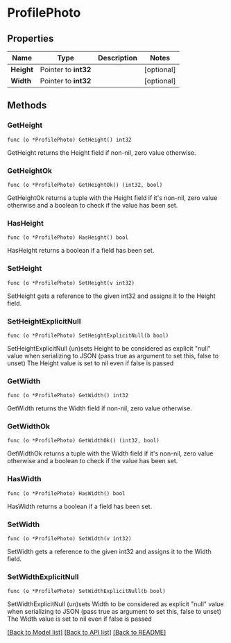 # ProfilePhoto

## Properties

Name | Type | Description | Notes
------------ | ------------- | ------------- | -------------
**Height** | Pointer to **int32** |  | [optional] 
**Width** | Pointer to **int32** |  | [optional] 

## Methods

### GetHeight

`func (o *ProfilePhoto) GetHeight() int32`

GetHeight returns the Height field if non-nil, zero value otherwise.

### GetHeightOk

`func (o *ProfilePhoto) GetHeightOk() (int32, bool)`

GetHeightOk returns a tuple with the Height field if it's non-nil, zero value otherwise
and a boolean to check if the value has been set.

### HasHeight

`func (o *ProfilePhoto) HasHeight() bool`

HasHeight returns a boolean if a field has been set.

### SetHeight

`func (o *ProfilePhoto) SetHeight(v int32)`

SetHeight gets a reference to the given int32 and assigns it to the Height field.

### SetHeightExplicitNull

`func (o *ProfilePhoto) SetHeightExplicitNull(b bool)`

SetHeightExplicitNull (un)sets Height to be considered as explicit "null" value
when serializing to JSON (pass true as argument to set this, false to unset)
The Height value is set to nil even if false is passed
### GetWidth

`func (o *ProfilePhoto) GetWidth() int32`

GetWidth returns the Width field if non-nil, zero value otherwise.

### GetWidthOk

`func (o *ProfilePhoto) GetWidthOk() (int32, bool)`

GetWidthOk returns a tuple with the Width field if it's non-nil, zero value otherwise
and a boolean to check if the value has been set.

### HasWidth

`func (o *ProfilePhoto) HasWidth() bool`

HasWidth returns a boolean if a field has been set.

### SetWidth

`func (o *ProfilePhoto) SetWidth(v int32)`

SetWidth gets a reference to the given int32 and assigns it to the Width field.

### SetWidthExplicitNull

`func (o *ProfilePhoto) SetWidthExplicitNull(b bool)`

SetWidthExplicitNull (un)sets Width to be considered as explicit "null" value
when serializing to JSON (pass true as argument to set this, false to unset)
The Width value is set to nil even if false is passed

[[Back to Model list]](../README.md#documentation-for-models) [[Back to API list]](../README.md#documentation-for-api-endpoints) [[Back to README]](../README.md)


